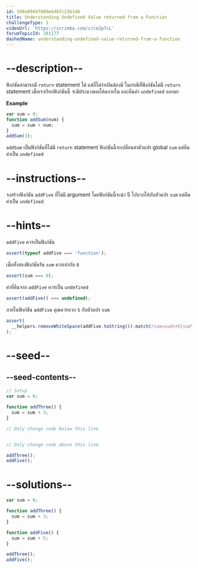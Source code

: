 ```yaml
---
id: 598e8944f009e646fc236146
title: Understanding Undefined Value returned from a Function
challengeType: 1
videoUrl: 'https://scrimba.com/c/ce2p7cL'
forumTopicId: 301177
dashedName: understanding-undefined-value-returned-from-a-function
---
```


# --description--

ฟังก์ชันสามารถมี `return` statement ได้ แต่ก็ไม่จำเป้นต้องมี ในกรณีที่ฟังก์ชันไม่มี `return` statement เมื่อเราเรียกฟังก์ชันนี้ จะมีประมวลผลโค้ดภายใน และคืนค่า `undefined` ออกมา


**Example**

```js
var sum = 0;
function addSum(num) {
  sum = sum + num;
}
addSum(3);
```

`addSum` เป็นฟังก์ชันที่ไม่่มี `return` statement ฟังก์ชันนี้จะเปลี่ยนค่าตัวแปร global `sum` แต่คืนค่าเป็น `undefined`

# --instructions--

จงสร้างฟังก์ชัน `addFive` ที่ไม่มี argument โดยฟังก์ชันนี้จะนำ 5 ไปบวกให้กับตัวแปร `sum` แต่คืนค่าเป็น `undefined`

# --hints--

`addFive` ควรเป็นฟังก์ชัน

```js
assert(typeof addFive === 'function');
```

เมื่อทั้งสองฟังก์ชันรัน `sum` ควรเท่ากับ `8`

```js
assert(sum === 8);
```

ค่าที่คืนจาก `addFive` ควรเป็น `undefined`


```js
assert(addFive() === undefined);
```

ภายในฟังก์ชัน `addFive` คุณควรบวก `5` กับตัวแปร `sum`

```js
assert(
  __helpers.removeWhiteSpace(addFive.toString()).match(/sum=sum\+5|sum\+=5/)
);
```

# --seed--

## --seed-contents--

```js
// Setup
var sum = 0;

function addThree() {
  sum = sum + 3;
}

// Only change code below this line


// Only change code above this line

addThree();
addFive();
```

# --solutions--

```js
var sum = 0;

function addThree() {
  sum = sum + 3;
}

function addFive() {
  sum = sum + 5;
}

addThree();
addFive();
```
